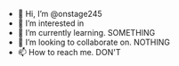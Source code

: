 - 👋 Hi, I’m @onstage245
- 👀 I’m interested in
- 🌱 I’m currently learning. SOMETHING
- 💞️ I’m looking to collaborate on. NOTHING
- 📫 How to reach me. DON'T

<!---
onstage245/onstage245 is a ✨ special ✨ repository because its `README.md` (this file) appears on your GitHub profile.
You can click the Preview link to take a look at your changes.
--->
